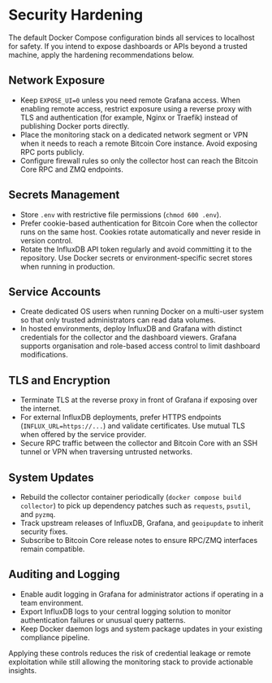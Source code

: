 # Security Hardening

The default Docker Compose configuration binds all services to localhost for safety. If you
intend to expose dashboards or APIs beyond a trusted machine, apply the hardening
recommendations below.

## Network Exposure

* Keep `EXPOSE_UI=0` unless you need remote Grafana access. When enabling remote access,
  restrict exposure using a reverse proxy with TLS and authentication (for example, Nginx or
  Traefik) instead of publishing Docker ports directly.
* Place the monitoring stack on a dedicated network segment or VPN when it needs to reach a
  remote Bitcoin Core instance. Avoid exposing RPC ports publicly.
* Configure firewall rules so only the collector host can reach the Bitcoin Core RPC and ZMQ
  endpoints.

## Secrets Management

* Store `.env` with restrictive file permissions (`chmod 600 .env`).
* Prefer cookie-based authentication for Bitcoin Core when the collector runs on the same
  host. Cookies rotate automatically and never reside in version control.
* Rotate the InfluxDB API token regularly and avoid committing it to the repository. Use
  Docker secrets or environment-specific secret stores when running in production.

## Service Accounts

* Create dedicated OS users when running Docker on a multi-user system so that only trusted
  administrators can read data volumes.
* In hosted environments, deploy InfluxDB and Grafana with distinct credentials for the
  collector and the dashboard viewers. Grafana supports organisation and role-based access
  control to limit dashboard modifications.

## TLS and Encryption

* Terminate TLS at the reverse proxy in front of Grafana if exposing over the internet.
* For external InfluxDB deployments, prefer HTTPS endpoints (`INFLUX_URL=https://...`) and
  validate certificates. Use mutual TLS when offered by the service provider.
* Secure RPC traffic between the collector and Bitcoin Core with an SSH tunnel or VPN when
  traversing untrusted networks.

## System Updates

* Rebuild the collector container periodically (`docker compose build collector`) to pick up
  dependency patches such as `requests`, `psutil`, and `pyzmq`.
* Track upstream releases of InfluxDB, Grafana, and `geoipupdate` to inherit security fixes.
* Subscribe to Bitcoin Core release notes to ensure RPC/ZMQ interfaces remain compatible.

## Auditing and Logging

* Enable audit logging in Grafana for administrator actions if operating in a team
  environment.
* Export InfluxDB logs to your central logging solution to monitor authentication failures or
  unusual query patterns.
* Keep Docker daemon logs and system package updates in your existing compliance pipeline.

Applying these controls reduces the risk of credential leakage or remote exploitation while
still allowing the monitoring stack to provide actionable insights.
